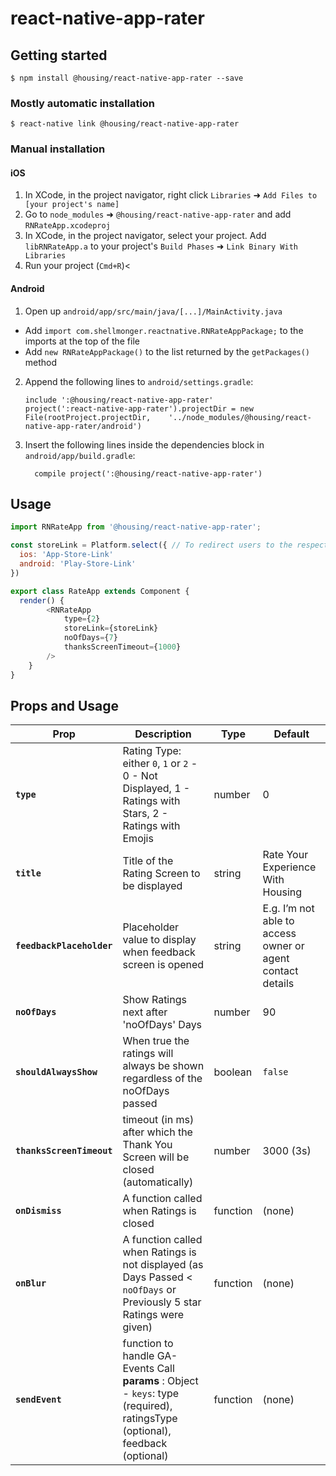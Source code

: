 
# react-native-app-rater

## Getting started

`$ npm install @housing/react-native-app-rater --save`

### Mostly automatic installation

`$ react-native link @housing/react-native-app-rater`

### Manual installation


#### iOS

1. In XCode, in the project navigator, right click `Libraries` ➜ `Add Files to [your project's name]`
2. Go to `node_modules` ➜ `@housing/react-native-app-rater` and add `RNRateApp.xcodeproj`
3. In XCode, in the project navigator, select your project. Add `libRNRateApp.a` to your project's `Build Phases` ➜ `Link Binary With Libraries`
4. Run your project (`Cmd+R`)<

#### Android

1. Open up `android/app/src/main/java/[...]/MainActivity.java`
  - Add `import com.shellmonger.reactnative.RNRateAppPackage;` to the imports at the top of the file
  - Add `new RNRateAppPackage()` to the list returned by the `getPackages()` method
2. Append the following lines to `android/settings.gradle`:
  	```
  	include ':@housing/react-native-app-rater'
  	project(':react-native-app-rater').projectDir = new File(rootProject.projectDir, 	'../node_modules/@housing/react-native-app-rater/android')
  	```
3. Insert the following lines inside the dependencies block in `android/app/build.gradle`:
  	```
      compile project(':@housing/react-native-app-rater')
  	```

## Usage
```javascript
import RNRateApp from '@housing/react-native-app-rater';

const storeLink = Platform.select({	// To redirect users to the respective app store to rate app
  ios: 'App-Store-Link'
  android: 'Play-Store-Link'
})

export class RateApp extends Component {
  render() {
		<RNRateApp
			type={2}
			storeLink={storeLink}
			noOfDays={7}
			thanksScreenTimeout={1000}
		/>
	}
}
```
## Props and Usage
Prop | Description | Type | Default
------ | ------ | ------ | ------
 **`type`** | Rating Type: either `0`, `1` or `2` - 0 - Not Displayed, 1 - Ratings with Stars, 2 - Ratings with Emojis | number | 0
 **`title`** | Title of the Rating Screen to be displayed | string | Rate Your Experience With Housing
 **`feedbackPlaceholder`** | Placeholder value to display when feedback screen is opened | string | E.g. I’m not able to access owner or agent contact details 
 **`noOfDays`** | Show Ratings next after 'noOfDays' Days | number | 90
 **`shouldAlwaysShow`** | When true the ratings will always be shown regardless of the noOfDays passed | boolean | `false`
 **`thanksScreenTimeout`** | timeout (in ms) after which the Thank You Screen will be closed (automatically) | number | 3000 (3s)
 **`onDismiss`** | A function called when Ratings is closed | function | (none)
 **`onBlur`** | A function called when Ratings is not displayed (as Days Passed < `noOfDays` or Previously 5 star Ratings were given) | function | (none)
 **`sendEvent`** | function to handle GA-Events Call **params** : Object - `keys`: type (required), ratingsType (optional), feedback (optional)| function | (none)
